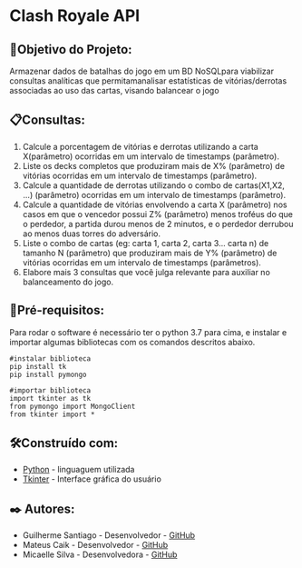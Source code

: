 # **Clash Royale API**

## 🚀Objetivo do Projeto:
Armazenar dados de batalhas do jogo em um BD NoSQLpara viabilizar consultas analíticas que permitamanalisar estatísticas de vitórias/derrotas associadas ao
uso das cartas, visando balancear o jogo

## 📋Consultas:
1. Calcule a porcentagem de vitórias e derrotas utilizando a carta X(parâmetro) ocorridas em um intervalo de timestamps (parâmetro).
2. Liste os decks completos que produziram mais de X% (parâmetro) de vitórias ocorridas em um intervalo de timestamps (parâmetro).
3. Calcule a quantidade de derrotas utilizando o combo de cartas(X1,X2, ...) (parâmetro) ocorridas em um intervalo de timestamps (parâmetro).
4. Calcule a quantidade de vitórias envolvendo a carta X (parâmetro) nos casos em que o vencedor possui Z% (parâmetro) menos troféus do que o perdedor, a partida durou menos de 2 minutos, e o perdedor derrubou ao menos duas torres do adversário.
5. Liste o combo de cartas (eg: carta 1, carta 2, carta 3... carta n) de tamanho N (parâmetro) que produziram mais de Y% (parâmetro) de vitórias ocorridas em um intervalo de timestamps (parâmetros).
6. Elabore mais 3 consultas que você julga relevante para auxiliar no balanceamento do jogo.

## 📑Pré-requisitos:

Para rodar o software é necessário ter o python 3.7 para cima, e instalar e importar algumas bibliotecas com os comandos descritos abaixo.

```
#instalar biblioteca 
pip install tk
pip install pymongo

#importar biblioteca
import tkinter as tk
from pymongo import MongoClient
from tkinter import *
```

## 🛠️Construído com:
* [Python](https://docs.python.org/pt-br/3/tutorial/) - linguaguem utilizada
* [Tkinter](https://www.tkdocs.com/tutorial/index.html) - Interface gráfica do usuário

## ✒️ Autores:
* Guilherme Santiago - Desenvolvedor - [GitHub](https://github.com/santiagoguii)
* Mateus Caik - Desenvolvedor - [GitHub](https://github.com/mateuscaik)
* Micaelle Silva - Desenvolvedora - [GitHub](https://github.com/micaellesilvaa)
